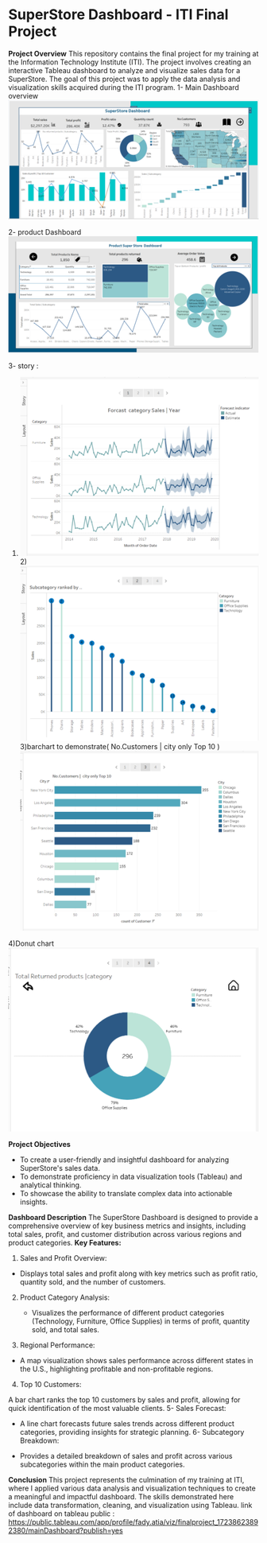 # SuperStore Dashboard - ITI Final Project
**Project Overview**
This repository contains the final project for my training at the Information Technology Institute (ITI). The project involves creating an interactive Tableau dashboard to analyze and visualize sales data for a SuperStore. The goal of this project was to apply the data analysis and visualization skills acquired during the ITI program.
1- Main Dashboard overview 
![Tableau-Superstore-Dashboard overview ](https://github.com/Fady-Atia/Tableau-Superstore-Dashboard/blob/main/main%20d.png)

2- product Dashboard 
![Tableau-Superstore-Product Dashboard ](https://github.com/Fady-Atia/Tableau-Superstore-Dashboard/blob/main/main%20dashboard.png)

3- story :
 1) ![Forcasting sales  ](https://github.com/Fady-Atia/Tableau-Superstore-Dashboard/blob/main/story%201.png)
 2)![Lolipop chart  ](https://github.com/Fady-Atia/Tableau-Superstore-Dashboard/blob/main/story%202.png)
 3)barchart to demonstrate( No.Customers |  city only Top 10  )
 ![Hbarchart](https://github.com/Fady-Atia/Tableau-Superstore-Dashboard/blob/main/story3.png)

4)Donut chart 
![Donut](https://github.com/Fady-Atia/Tableau-Superstore-Dashboard/blob/main/story%204.png)

**Project Objectives**
* To create a user-friendly and insightful dashboard for analyzing SuperStore's sales data.
* To demonstrate proficiency in data visualization tools (Tableau) and analytical thinking.
* To showcase the ability to translate complex data into actionable insights.

 **Dashboard Description**
The SuperStore Dashboard is designed to provide a comprehensive overview of key business metrics and insights, including total sales, profit, and customer distribution across various regions and product categories.
**Key Features:**
1.  Sales and Profit Overview:

  * Displays total sales and profit along with key metrics such as profit ratio, quantity sold, 
    and the number of customers.
2. Product Category Analysis:

    * Visualizes the performance of different product categories (Technology, Furniture, Office 
       Supplies) in terms of profit, quantity sold, and total sales.
3. Regional Performance:

 * A map visualization shows sales performance across different states in the U.S., 
   highlighting profitable and non-profitable regions.
4.  Top 10 Customers:

A bar chart ranks the top 10 customers by sales and profit, allowing for quick identification of the most valuable clients.
5- Sales Forecast:

* A line chart forecasts future sales trends across different product categories, providing 
  insights for strategic planning.
6- Subcategory Breakdown:

* Provides a detailed breakdown of sales and profit across various subcategories within the 
  main product categories.

**Conclusion**
This project represents the culmination of my training at ITI, where I applied various data analysis and visualization techniques to create a meaningful and impactful dashboard. The skills demonstrated here include data transformation, cleaning, and visualization using Tableau.
 link of dashboard on tableau public : https://public.tableau.com/app/profile/fady.atia/viz/finalproject_17238623892380/mainDashboard?publish=yes

  
